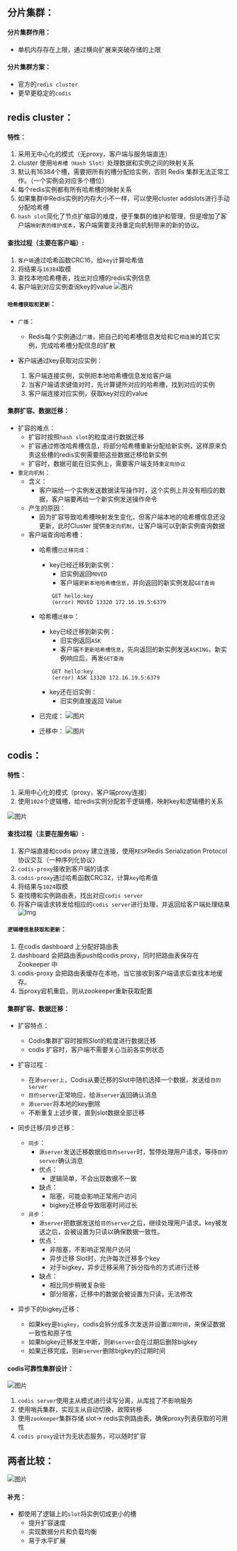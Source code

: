 ## 分片集群：
#### 分片集群作用：
*  单机内存存在上限，通过横向扩展来突破存储的上限

#### 分片集群方案：
* 官方的`redis cluster`
* 更早更稳定的`codis`

## redis cluster：
#### 特性：
1. 采用无中心化的模式（无proxy，客户端与服务端直连）
2. cluster 使用`哈希槽（Hash Slot）`处理数据和实例之间的映射关系
3. 默认有16384个槽，需要把所有的槽分配给实例，否则 Redis 集群无法正常工作。（一个实例会对应多个槽位）
4. 每个redis实例都有所有哈希槽的映射关系
5. 如果集群中Redis实例的内存大小不一样，可以使用cluster addslots进行手动分配哈希槽
6. `hash slot`简化了节点扩缩容的难度，便于集群的维护和管理，但是增加了客户端`映射表的维护成本`，客户端需要支持重定向机制带来的新的协议。

#### 查找过程（主要在客户端）: 
1. `客户端`通过哈希函数CRC16，给`key`计算哈希值
2. 将结果与`16384`取模
3. 查找本地哈希槽表，找出对应槽的redis实例信息
4. 客户端到对应实例查询key的value
![图片](https://raw.staticdn.net/Navyum/imgbed/pic/IMG/d07c8999b996fc9a737f19db4f4e070f.png)

#### `哈希槽获取和更新`：
* `广播`：
    * Redis每个实例通过`广播`，把自己的哈希槽信息发给和它`相连接`的其它实例，完成哈希槽分配信息的扩散

* 客户端通过key获取对应实例：
    1. 客户端连接实例，实例把本地哈希槽信息发给客户端
    2. 当客户端请求键值对时，先计算键所对应的哈希槽，找到对应的实例
    3. 客户端连接对应实例，获取key对应的value

#### 集群扩容、数据迁移：
* 扩容的难点：
    * 扩容时按照`hash slot`的粒度进行数据迁移
    * 扩容通过修改哈希槽信息，将部分哈希槽重新分配给新实例，这样原来负责这些槽的redis实例需要把这些数据迁移给新实例
    * 扩容时，数据可能在旧实例上，需要客户端支持`重定向协议`
* `重定向机制`：
    * 含义：
        * 客户端给一个实例发送数据读写操作时，这个实例上并没有相应的数据，客户端要再给一个新实例发送操作命令
    * 产生的原因：
        * 因为扩容导致哈希槽映射发生变化，但客户端本地的哈希槽信息还没更新，此时Cluster 提供`重定向机制`，让客户端可以到新实例查询数据
    * 客户端查询哈希槽：
        * 哈希槽`已迁移完成`：
            * key已经迁移到新实例：
                * 旧实例返回`MOVED`
                * 客户端`更新本地哈希槽信息`，并向返回的新实例发起`GET查询`
            ```plain
                GET hello:key
                (error) MOVED 13320 172.16.19.5:6379
            ```
        * 哈希槽`迁移中`：
            * key已经迁移到新实例：
                * 旧实例返回`ASK`
                * 客户端`不更新哈希槽信息`，先向返回的新实例发送`ASKING`，新实例响应后，再发`GET查询`
            ```plain
                GET hello:key
                (error) ASK 13320 172.16.19.5:6379
            ```
            * key还在旧实例：
                * 旧实例直接返回 Value

        * 已完成：
        ![图片](https://raw.staticdn.net/Navyum/imgbed/pic/IMG/7035d186145ff7c51487c21ab377c5dc.png)
        * 迁移中：
        ![图片](https://raw.staticdn.net/Navyum/imgbed/pic/IMG/e9fbb970ec0728baf2c24726e578bd9d.png)


## codis：
#### 特性：
1. 采用中心化的模式（proxy，客户端proxy连接）
2. 使用`1024`个逻辑槽，给redis实例分配若干逻辑槽，映射key和逻辑槽的关系

![图片](https://raw.staticdn.net/Navyum/imgbed/pic/IMG/c5067bf7f7cfeb0a25e42a522a8ea5df.png)

#### 查找过程（主要在服务端）: 
1. 客户端直接和codis proxy 建立连接，使用`RESP`Redis Serialization Protocol协议交互（一种序列化协议）
2. `codis-proxy`接收到客户端的请求
3. `codis-proxy`通过哈希函数CRC32，计算`key`哈希值
4. 将结果与`1024`取模
5. 查找槽和实例路由表，找出对应`codis server`
6. 将客户端请求转发给相应的`codis server`进行处理，并返回给客户端处理结果
![Img](https://raw.staticdn.net/Navyum/imgbed/pic/IMG/1763b63a46bdbe6a3e962c5405964436.png)

#### `逻辑槽信息获取和更新`：
1. 在codis dashboard 上分配好路由表
2. dashboard 会把路由表push给codis proxy，同时把路由表保存在 Zookeeper 中
3. codis-proxy 会把路由表缓存在本地，当它接收到客户端请求后查找本地缓存。
4. 当proxy宕机重启，则从zookeeper重新获取配置

#### 集群扩容、数据迁移：
* 扩容特点：
    * Codis集群扩容时按照Slot的粒度进行数据迁移
    * codis 扩容时，客户端不需要关心当前各实例状态
* 扩容过程：
    * 在`源server上`，Codis从要迁移的Slot中随机选择一个数据，发送给`目的server`
    * `目的server`正常响应，给`源server`返回确认消息
    * `源server`将本地的key删除
    * 不断重复上述步骤，直到slot数据全部迁移
* 同步迁移/异步迁移：
    * `同步`：
        * `源server`发送迁移数据给`目的server`时，暂停处理用户请求，等待`目的server`确认消息
        * 优点：
            * 逻辑简单，不会出现数据不一致
        * 缺点：
            * 阻塞，可能会影响正常用户访问
            * bigkey迁移会导致阻塞时间过长
    * `异步`：
        * `源server`把数据发送给`目的server`之后，继续处理用户请求。key被发送之后，会被设置为只读以确保数据一致性。
        * 优点：
            * 非阻塞，不影响正常用户访问
            * 异步迁移 Slot时，允许每次迁移多个key
            * 对于bigkey，异步迁移采用了拆分指令的方式进行迁移
        * 缺点：
            * 相比同步稍微复杂些
            * 部分阻塞，迁移中的数据会被设置为只读，无法修改

* 异步下的bigkey迁移：
    * 如果key是`bigkey`，codis会拆分成多次发送并设置`过期时间`，来保证数据一致性和原子性
    * 如果bigkey迁移发生中断，则`新server`会在过期后删除bigkey
    * 如果迁移完成，则`新server`删除bigkey的过期时间

#### codis可靠性集群设计：
![图片](https://raw.staticdn.net/Navyum/imgbed/pic/IMG/4ccaed84bc566fc12056c7ce7e33283d.png)
1. `codis server`使用主从模式进行读写分离，从库挂了不影响服务
2. 使用哨兵集群，实现主从自动切换，故障转移
3. 使用`zookeeper`集群存储 slot-> redis实例路由表，确保proxy列表获取的可用性
4. `codis proxy`设计为无状态服务，可以随时扩容

## 两者比较：
![图片](https://raw.staticdn.net/Navyum/imgbed/pic/IMG/b1c5f18db43f63cddd89296c3a73911f.png)
#### 补充：
* 都使用了逻辑上的`slot`将实例切成更小的槽
    * 提升扩容速度
    * 实现数据分片和负载均衡
    * 易于水平扩展